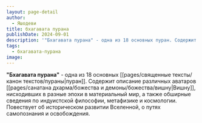 ```yaml
---
layout: page-detail
author:
  - Яшодеви
title: бхагавата пурана
publishDate: 2024-09-01
description: '"Бхагавата пурана" - одна из 18 основных пуран. Содержит описание различных аватаров Вишну, нисходивших в разные эпохи в материальный мир, а также обширные сведения по индуистской философии, метафизике и космологии. Повествует об историческом развитии Вселенной, о путях самопознания и освобождения.'
tags:
  - бхагавата-пурана
image:
---
```

**"Бхагавата пурана"** - одна из 18 основных [[pages/священные тексты/канон текстов/пураны|пуран]]. Содержит описание различных аватаров [[pages/санатана дхарма/божества и демоны/божества/вишну|Вишну]], нисходивших в разные эпохи в материальный мир, а также обширные сведения по индуистской философии, метафизике и космологии. Повествует об историческом развитии Вселенной, о путях самопознания и освобождения.

